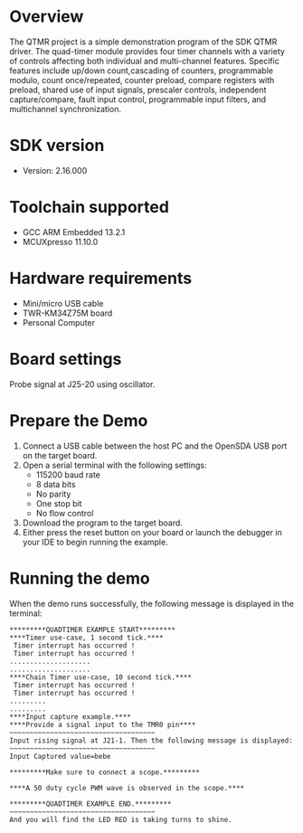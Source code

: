 Overview
========

The QTMR project is a simple demonstration program of the SDK QTMR driver.
The quad-timer module provides four timer channels with a variety of controls affecting both individual
and multi-channel features. Specific features include up/down count,cascading of counters, programmable modulo,
count once/repeated, counter preload, compare registers with preload, shared use of input signals, prescaler controls,
independent capture/compare, fault input control, programmable input filters, and multichannel synchronization.

SDK version
===========
- Version: 2.16.000

Toolchain supported
===================
- GCC ARM Embedded  13.2.1
- MCUXpresso  11.10.0

Hardware requirements
=====================
- Mini/micro USB cable
- TWR-KM34Z75M board
- Personal Computer

Board settings
==============
Probe signal at J25-20 using oscillator.

Prepare the Demo
================
1.  Connect a USB cable between the host PC and the OpenSDA USB port on the target board.
2.  Open a serial terminal with the following settings:
    - 115200 baud rate
    - 8 data bits
    - No parity
    - One stop bit
    - No flow control
3. Download the program to the target board.
4. Either press the reset button on your board or launch the debugger in your IDE to begin running the example.

Running the demo
================
When the demo runs successfully, the following message is displayed in the terminal:
~~~~~~~~~~~~~~~~~~~~~~~~~~~~~~~~~~~~~
*********QUADTIMER EXAMPLE START*********
****Timer use-case, 1 second tick.****
 Timer interrupt has occurred !
 Timer interrupt has occurred !
....................
....................
****Chain Timer use-case, 10 second tick.****
 Timer interrupt has occurred !
 Timer interrupt has occurred !
.........
.........
****Input capture example.****
****Provide a signal input to the TMR0 pin****
~~~~~~~~~~~~~~~~~~~~~~~~~~~~~~~~~~~~
Input rising signal at J21-1. Then the following message is displayed:
~~~~~~~~~~~~~~~~~~~~~~~~~~~~~~~~~~~~
Input Captured value=bebe

*********Make sure to connect a scope.*********

****A 50 duty cycle PWM wave is observed in the scope.****

*********QUADTIMER EXAMPLE END.*********
~~~~~~~~~~~~~~~~~~~~~~~~~~~~~~~~~~~~
And you will find the LED RED is taking turns to shine.
